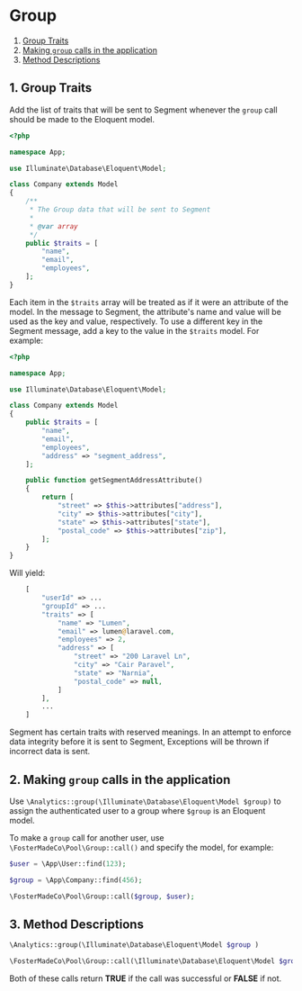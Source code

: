# Group

1. [Group Traits](#1-group-traits)
2. [Making `group` calls in the application](#2-making-group-calls-in-the-application)
3. [Method Descriptions](#3-method-descriptions)

## 1. Group Traits

Add the list of traits that will be sent to Segment whenever the `group` call
should be made to the Eloquent model.

```php
<?php

namespace App;

use Illuminate\Database\Eloquent\Model;

class Company extends Model
{
    /**
     * The Group data that will be sent to Segment
     * 
     * @var array
     */
    public $traits = [
        "name",
        "email",
        "employees",
    ];
}
```

Each item in the `$traits` array will be treated as if it were an attribute of
the model. In the message to Segment, the attribute's name and value will be used
as the key and value, respectively. To use a different key in the Segment message,
add a key to the value in the `$traits` model. For example:

```php
<?php

namespace App;

use Illuminate\Database\Eloquent\Model;

class Company extends Model
{
    public $traits = [
        "name",
        "email",
        "employees",
        "address" => "segment_address",
    ];

    public function getSegmentAddressAttribute()
    {
        return [
            "street" => $this->attributes["address"],
            "city" => $this->attributes["city"],
            "state" => $this->attributes["state"],
            "postal_code" => $this->attributes["zip"],
        ];
    }
}

```

Will yield:

```php
    [
        "userId" => ...
        "groupId" => ...
        "traits" => [
            "name" => "Lumen",
            "email" => lumen@laravel.com,
            "employees" => 2,
            "address" => [
                "street" => "200 Laravel Ln",
                "city" => "Cair Paravel",
                "state" => "Narnia",
                "postal_code" => null,
            ]
        ],
        ...
    ]
```

Segment has certain traits with reserved meanings. In an attempt to enforce data
integrity before it is sent to Segment, Exceptions will be thrown if incorrect data
is sent.

## 2. Making `group` calls in the application

Use `\Analytics::group(\Illuminate\Database\Eloquent\Model $group)` to assign the
authenticated user to a group where `$group` is an Eloquent model.

To make a `group` call for another user, use `\FosterMadeCo\Pool\Group::call()` and
specify the model, for example:

```php
$user = \App\User::find(123);

$group = \App\Company::find(456);

\FosterMadeCo\Pool\Group::call($group, $user);
```

## 3. Method Descriptions

```php
\Analytics::group(\Illuminate\Database\Eloquent\Model $group )
```

```php
\FosterMadeCo\Pool\Group::call(\Illuminate\Database\Eloquent\Model $group [, \Illuminate\Contracts\Auth\Authenticatable $model ] )
```

Both of these calls return **TRUE** if the call was successful or **FALSE** if not.